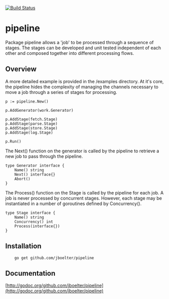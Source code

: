 [![Build Status](https://travis-ci.org/jboelter/pipeline.png?branch=master)](https://travis-ci.org/jboelter/pipeline)

# pipeline #

Package pipeline allows a 'job' to be processed through a sequence of stages.
The stages can be developed and unit tested independent of each other and
composed together into different processing flows.

## Overview ##

A more detailed example is provided in the /examples directory.  At it's core, the pipeline hides the
complexity of managing the channels necessary to move a job through a series of stages for processing.


	p := pipeline.New()

	p.AddGenerator(work.Generator)

	p.AddStage(fetch.Stage)
	p.AddStage(parse.Stage)
	p.AddStage(store.Stage)
	p.AddStage(log.Stage)

	p.Run()

The Next() function on the generator is called by the pipeline to retrieve a new job to pass through the pipeline.

	type Generator interface {
		Name() string
		Next() interface{}
		Abort()
	}

The Process() function on the Stage is called by the pipeline for each job. A job is never processed by concurrent
stages.  However, each stage may be instantiated in a number of goroutines defined by Concurrency().

	type Stage interface {
		Name() string
		Concurrency() int
		Process(interface{})
	}


## Installation ##

```
	go get github.com/jboelter/pipeline
```

## Documentation ##

[http://godoc.org/github.com/jboelter/pipeline](http://godoc.org/github.com/jboelter/pipeline)
